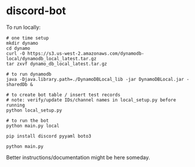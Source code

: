 # discord-bot

To run locally:

```
# one time setup
mkdir dynamo
cd dynamo
curl -O https://s3.us-west-2.amazonaws.com/dynamodb-local/dynamodb_local_latest.tar.gz
tar zxvf dynamo_db_local_latest.tar.gz

# to run dynamodb
java -Djava.library.path=./DynamoDBLocal_lib -jar DynamoDBLocal.jar -sharedDb &

# to create bot table / insert test records
# note: verify/update IDs/channel names in local_setup.py before running
python local_setup.py

# to run the bot
python main.py local
```

```pip install discord pyyaml boto3```

```python main.py```

Better instructions/documentation might be here someday.